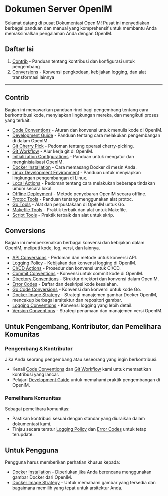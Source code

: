 # Dokumen Server OpenIM

Selamat datang di pusat Dokumentasi OpenIM! Pusat ini menyediakan berbagai panduan dan manual yang komprehensif untuk membantu Anda memaksimalkan pengalaman Anda dengan OpenIM.

## Daftar Isi

1. [Contrib](https://github.com/openimsdk/open-im-server/blob/main/docs/contrib) - Panduan tentang kontribusi dan konfigurasi untuk pengembang
2. [Conversions](https://github.com/openimsdk/open-im-server/blob/main/docs/contrib) - Konvensi pengkodean, kebijakan logging, dan alat transformasi lainnya

------

## Contrib

Bagian ini menawarkan panduan rinci bagi pengembang tentang cara berkontribusi kode, menyiapkan lingkungan mereka, dan mengikuti proses yang terkait.

- [Code Conventions](https://github.com/openimsdk/open-im-server/blob/main/docs/contrib/code-conventions.md) - Aturan dan konvensi untuk menulis kode di OpenIM.
- [Development Guide](https://github.com/openimsdk/open-im-server/blob/main/docs/contrib/development.md) - Panduan tentang cara melakukan pengembangan di dalam OpenIM.
- [Git Cherry Pick](https://github.com/openimsdk/open-im-server/blob/main/docs/contrib/gitcherry-pick.md) - Pedoman tentang operasi cherry-picking.
- [Git Workflow](https://github.com/openimsdk/open-im-server/blob/main/docs/contrib/git-workflow.md) - Alur kerja git di OpenIM.
- [Initialization Configurations](https://github.com/openimsdk/open-im-server/blob/main/docs/contrib/init-config.md) - Panduan untuk mengatur dan menginisialisasi OpenIM.
- [Docker Installation](https://github.com/openimsdk/open-im-server/blob/main/docs/contrib/install-docker.md) - Cara memasang Docker di mesin Anda.
- [Linux Development Environment](https://github.com/openimsdk/open-im-server/blob/main/docs/contrib/linux-development.md) - Panduan untuk menyiapkan lingkungan pengembangan di Linux.
- [Local Actions](https://github.com/openimsdk/open-im-server/blob/main/docs/contrib/local-actions.md) - Pedoman tentang cara melakukan beberapa tindakan umum secara lokal.
- [Offline Deployment](https://github.com/openimsdk/open-im-server/blob/main/docs/contrib/offline-deployment.md) - Metode penyebaran OpenIM secara offline.
- [Protoc Tools](https://github.com/openimsdk/open-im-server/blob/main/docs/contrib/protoc-tools.md) - Panduan tentang menggunakan alat protoc.
- [Go Tools](https://github.com/openimsdk/open-im-server/blob/main/docs/contrib/util-go.md) - Alat dan perpustakaan di OpenIM untuk Go.
- [Makefile Tools](https://github.com/openimsdk/open-im-server/blob/main/docs/contrib/util-makefile.md) - Praktik terbaik dan alat untuk Makefile.
- [Script Tools](https://github.com/openimsdk/open-im-server/blob/main/docs/contrib/util-scripts.md) - Praktik terbaik dan alat untuk skrip.

## Conversions

Bagian ini memperkenalkan berbagai konvensi dan kebijakan dalam OpenIM, meliputi kode, log, versi, dan lainnya.

- [API Conversions](https://github.com/openimsdk/open-im-server/blob/main/docs/contrib/api.md) - Pedoman dan metode untuk konversi API.
- [Logging Policy](https://github.com/openimsdk/open-im-server/blob/main/docs/contrib/bash-log.md) - Kebijakan dan konvensi logging di OpenIM.
- [CI/CD Actions](https://github.com/openimsdk/open-im-server/blob/main/docs/contrib/cicd-actions.md) - Prosedur dan konvensi untuk CI/CD.
- [Commit Conventions](https://github.com/openimsdk/open-im-server/blob/main/docs/contrib/commit.md) - Konvensi untuk commit kode di OpenIM.
- [Directory Conventions](https://github.com/openimsdk/open-im-server/blob/main/docs/contrib/directory.md) - Struktur direktori dan konvensi dalam OpenIM.
- [Error Codes](https://github.com/openimsdk/open-im-server/blob/main/docs/contrib/error-code.md) - Daftar dan deskripsi kode kesalahan.
- [Go Code Conversions](https://github.com/openimsdk/open-im-server/blob/main/docs/contrib/go-code.md) - Konvensi dan konversi untuk kode Go.
- [Docker Image Strategy](https://github.com/openimsdk/open-im-server/blob/main/docs/contrib/images.md) - Strategi manajemen gambar Docker OpenIM, mencakup berbagai arsitektur dan repositori gambar.
- [Logging Conventions](https://github.com/openimsdk/open-im-server/blob/main/docs/contrib/logging.md) - Konvensi logging yang lebih detail.
- [Version Conventions](https://github.com/openimsdk/open-im-server/blob/main/docs/contrib/version.md) - Strategi penamaan dan manajemen versi OpenIM.


## Untuk Pengembang, Kontributor, dan Pemelihara Komunitas

### Pengembang & Kontributor

Jika Anda seorang pengembang atau seseorang yang ingin berkontribusi:

- Kenali [Code Conventions](https://github.com/openimsdk/open-im-server/blob/main/docs/contrib/code-conventions.md) dan [Git Workflow](https://github.com/openimsdk/open-im-server/blob/main/docs/contrib/git-workflow.md) kami untuk memastikan kontribusi yang lancar.
- Pelajari [Development Guide](https://github.com/openimsdk/open-im-server/blob/main/docs/contrib/development.md) untuk memahami praktik pengembangan di OpenIM.

### Pemelihara Komunitas

Sebagai pemelihara komunitas:

- Pastikan kontribusi sesuai dengan standar yang diuraikan dalam dokumentasi kami.
- Tinjau secara teratur [Logging Policy](https://github.com/openimsdk/open-im-server/blob/main/docs/contrib/bash-log.md) dan [Error Codes](https://github.com/openimsdk/open-im-server/blob/main/docs/contrib/error-code.md) untuk tetap terupdate.

## Untuk Pengguna

Pengguna harus memberikan perhatian khusus kepada:

- [Docker Installation](https://github.com/openimsdk/open-im-server/blob/main/docs/contrib/install-docker.md) - Diperlukan jika Anda berencana menggunakan gambar Docker dari OpenIM.
- [Docker Image Strategy](https://github.com/openimsdk/open-im-server/blob/main/docs/contrib/images.md) - Untuk memahami gambar yang tersedia dan bagaimana memilih yang tepat untuk arsitektur Anda.
